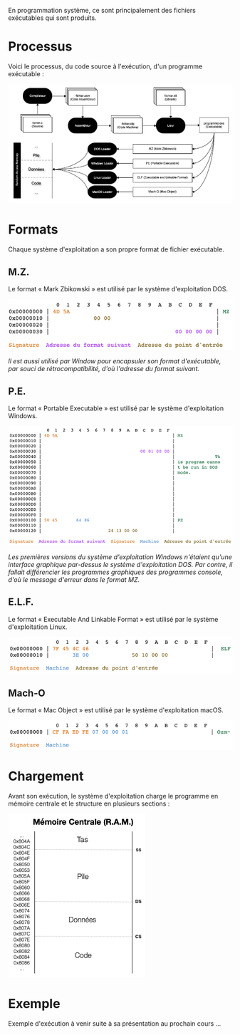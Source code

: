 En programmation système, ce sont principalement des fichiers exécutables qui sont produits.

# Processus

Voici le processus, du code source à l'exécution, d'un programme exécutable :

![](Images/ASM/Executable.png)

# Formats

Chaque système d'exploitation a son propre format de fichier exécutable.

## M.Z.

Le format « Mark Zbikowski » est utilisé par le système d'exploitation DOS.

![MZ](Images/ASM/MZ.png)

*Il est aussi utilisé par Window pour encapsuler son format d'exécutable, par souci de rétrocompatibilité, d'où l'adresse du format suivant.*

## P.E.

Le format « Portable Executable » est utilisé par le système d'exploitation Windows.

![PE](Images/ASM/PE.png)

*Les premières versions du système d'exploitation Windows n'étaient qu'une interface graphique par-dessus le système d'exploitation DOS. Par contre, il fallait différencier les programmes graphiques des programmes console, d'où le message d'erreur dans le format MZ.*

## E.L.F.

Le format « Executable And Linkable Format » est utilisé par le système d'exploitation Linux.

![ELF](Images/ASM/ELF.png)

## Mach-O

Le format « Mac Object » est utilisé par le système d'exploitation macOS.

![Mach-O](Images/ASM/MachO.png)

# Chargement

Avant son exécution, le système d'exploitation charge le programme en mémoire centrale et le structure en plusieurs sections :

![](Images/ASM/MEMProgram.png)

# Exemple

Exemple d'exécution à venir suite à sa présentation au prochain cours ...